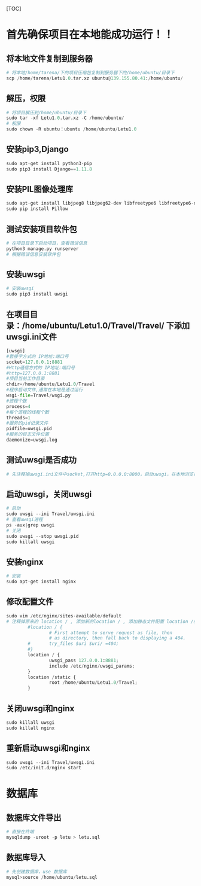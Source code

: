 [TOC]

# **首先确保项目在本地能成功运行！！**

## **将本地文件复制到服务器**

```python
# 将本地/home/tarena/下的项目压缩包复制到服务器下的/home/ubuntu/目录下
scp /home/tarena/Letu1.0.tar.xz ubuntu@139.155.80.41:/home/ubuntu/
```

## **解压，权限**

```python
# 将项目解压到/home/ubuntu/目录下
sudo tar -xf Letu1.0.tar.xz -C /home/ubuntu/
# 权限
sudo chown -R ubuntu：ubuntu /home/ubuntu/Letu1.0
```

## **安装pip3,Django**

```python
sudo apt-get install python3-pip
sudo pip3 install Django==1.11.8
```

## **安装PIL图像处理库**

```python
sudo apt-get install libjpeg8 libjpeg62-dev libfreetype6 libfreetype6-dev 
sudo pip install Pillow
```

## **测试安装项目软件包**

```python
# 在项目目录下启动项目，查看错误信息
python3 manage.py runserver
# 根据错误信息安装软件包
```

## **安装uwsgi**

```python
# 安装uwsgi
sudo pip3 install uwsgi
```

## **在项目目录：/home/ubuntu/Letu1.0/Travel/Travel/ 下添加uwsgi.ini文件** 

```python
[uwsgi]
#套接字方式的 IP地址:端口号
socket=127.0.0.1:8881
#Http通信方式的 IP地址:端口号
#http=127.0.0.1:8881
#项目当前工作目录
chdir=/home/ubuntu/Letu1.0/Travel
#程序启动文件,通常在本地是通过运行
wsgi-file=Travel/wsgi.py
#进程个数
process=4
#每个进程的线程个数
threads=1
#服务的pid记录文件
pidfile=uwsgi.pid
#服务的目志文件位置
daemonize=uwsgi.log
```

## **测试uwsgi是否成功**

```python
# 先注释掉uwsgi.ini文件中socket,打开http=0.0.0.0:8000，启动uwsgi，在本地浏览器访问139.155.80.41:8881
```

## **启动uwsgi，关闭uwsgi**

```python
# 启动
sudo uwsgi --ini Travel/uwsgi.ini
# 查看uwsgi进程
ps -aux|grep uwsgi
# 关闭
sudo uwsgi --stop uwsgi.pid
sudo killall uwsgi
```

## **安装nginx**

```python
# 安装
sudo apt-get install nginx
```

## **修改配置文件**

```python
sudo vim /etc/nginx/sites-available/default
# 注释掉原来的 location / , 添加新的location / , 添加静态文件配置 location /static
		#location / {
                # First attempt to serve request as file, then
                # as directory, then fall back to displaying a 404.
        #       try_files $uri $uri/ =404;
        #}
        location / {
                uwsgi_pass 127.0.0.1:8881;
                include /etc/nginx/uwsgi_params;
        }
        location /static {
                root /home/ubuntu/Letu1.0/Travel;
        }

```

## **关闭uwsgi和nginx**

```python
sudo killall uwsgi
sudo killall nginx
```

## **重新启动uwsgi和nginx**

```python
sudo uwsgi --ini Travel/uwsgi.ini
sudo /etc/init.d/nginx start
```

# **数据库**

## **数据库文件导出**

```python
# 直接在终端
mysqldump -uroot -p letu > letu.sql
```

## **数据库导入**

```python
# 先创建数据库，use 数据库
mysql>source /home/ubuntu/letu.sql
```

